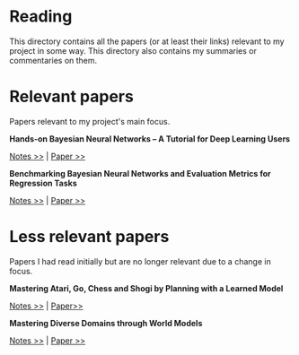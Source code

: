 # Reading
This directory contains all the papers (or at least their links) relevant to my project in some way. This directory also contains my summaries or commentaries on them.

# Relevant papers
Papers relevant to my project's main focus.

**Hands-on Bayesian Neural Networks – A Tutorial for Deep Learning Users**

[Notes >>](https://github.com/pranigopu/mastersProject/blob/main/reading/hands-on-bayesian-neural-networks--a-tutorial-for-deep-learning-users.md) | [Paper >>](https://arxiv.org/pdf/2007.06823)

**Benchmarking Bayesian Neural Networks and Evaluation Metrics for Regression Tasks**

[Notes >>](https://github.com/pranigopu/mastersProject/blob/main/reading/benchmarking-bayesian-neural-networks-and-evaluation-metrics-for-regression-tasks.md) | [Paper >>](https://arxiv.org/pdf/2206.06779)

# Less relevant papers
Papers I had read initially but are no longer relevant due to a change in focus.

**Mastering Atari, Go, Chess and Shogi by Planning with a Learned Model**

[Notes >>](https://github.com/pranigopu/mastersProject/tree/main/reading/mastering-atari-go-chess-and-shogi-by-planning-with-a-learned-model) | [Paper>>](https://arxiv.org/abs/1911.08265)

**Mastering Diverse Domains through World Models**

[Notes >>](https://github.com/pranigopu/mastersProject/tree/main/reading/mastering-diverse-domains-through-world-models.md) | [Paper >>](https://arxiv.org/abs/2301.04104)
